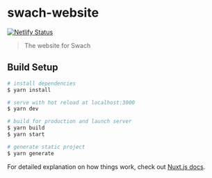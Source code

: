 # swach-website

[![Netlify Status](https://api.netlify.com/api/v1/badges/f7092f21-9b21-4394-ad68-bcd31ac814ee/deploy-status)](https://app.netlify.com/sites/swach-io/deploys)

> The website for Swach

## Build Setup

``` bash
# install dependencies
$ yarn install

# serve with hot reload at localhost:3000
$ yarn dev

# build for production and launch server
$ yarn build
$ yarn start

# generate static project
$ yarn generate
```

For detailed explanation on how things work, check out [Nuxt.js docs](https://nuxtjs.org).
